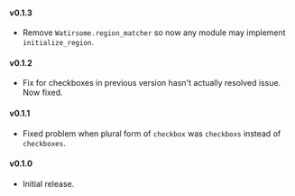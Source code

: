 #### v0.1.3

* Remove `Watirsome.region_matcher` so now any module may implement `initialize_region`.

#### v0.1.2

* Fix for checkboxes in previous version hasn't actually resolved issue. Now fixed.

#### v0.1.1

* Fixed problem when plural form of `checkbox` was `checkboxs` instead of `checkboxes`.

#### v0.1.0

* Initial release.
